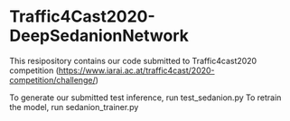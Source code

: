 # Traffic4Cast2020-DeepSedanionNetwork
This resipository contains our code submitted to Traffic4cast2020 competition
(https://www.iarai.ac.at/traffic4cast/2020-competition/challenge/)

To generate our submitted test inference, run test_sedanion.py
To retrain the model, run sedanion_trainer.py
